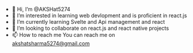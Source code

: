 - 👋 Hi, I’m @AKSHat5274
- 👀 I’m interested in learning web devlopment and is proficient in react.js
- 🌱 I’m currently learning Svelte and Api management and react
- 💞️ I’m looking to collaborate on react.js and react native projects
- 📫 How to reach me You can reach me on akshatsharma5274@gmail.com

<!---
AKSHat5274/AKSHat5274 is a ✨ special ✨ repository because its `README.md` (this file) appears on your GitHub profile.
You can click the Preview link to take a look at your changes.
--->

